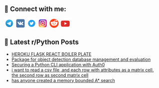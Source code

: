 ## 🔎 Connect with me:
[<img src="https://github.com/bullbesh/bullbesh/blob/main/images/Telegram.png" width="32" height="32" />](https://t.me/bullbesh)
[<img src="https://github.com/bullbesh/bullbesh/blob/main/images/VK.png" width="32" height="32" />](https://vk.com/bullbesh)
[<img src="https://github.com/bullbesh/bullbesh/blob/main/images/Twitter.png" width="32" height="32" />](https://twitter.com/bullbesh1)
[<img src="https://github.com/bullbesh/bullbesh/blob/main/images/Instagram.png" width="32" height="32" />](https://www.instagram.com/bullbesh)
[<img src="https://github.com/bullbesh/bullbesh/blob/main/images/Reddit.png" width="32" height="32" />](https://www.reddit.com/user/bullbesh)
[<img src="https://github.com/bullbesh/bullbesh/blob/main/images/YouTube.png" width="32" height="32" />](https://www.youtube.com/channel/UCtfjRs6uzgq5mfm8S06WTcg)

## 📕 Latest r/Python Posts
<!-- BLOG-POST-LIST:START -->
- [HEROKU FLASK REACT BOILER PLATE](https://www.reddit.com/r/Python/comments/xdaeti/heroku_flask_react_boiler_plate/)
- [Package for object detection database management and evaluation](https://www.reddit.com/r/Python/comments/xda3fn/package_for_object_detection_database_management/)
- [Securing a Python CLI application with Auth0](https://www.reddit.com/r/Python/comments/xda30d/securing_a_python_cli_application_with_auth0/)
- [i want to read a csv file ,and each row with attributes as a matrix cell. the second row as second matrix cell](https://www.reddit.com/r/Python/comments/xd9nx7/i_want_to_read_a_csv_file_and_each_row_with/)
- [has anyone created a memory bounded A* search](https://www.reddit.com/r/Python/comments/xd9mnb/has_anyone_created_a_memory_bounded_a_search/)
<!-- BLOG-POST-LIST:END -->
